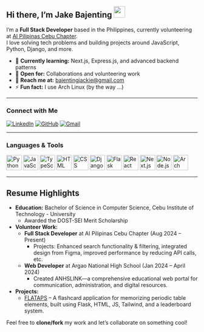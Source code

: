 <!-- Example: README.md -->

## Hi there, I’m Jake Bajenting <img src="https://media.giphy.com/media/hvRJCLFzcasrR4ia7z/giphy.gif" width="30px"/>

I’m a **Full Stack Developer** based in the Philippines, currently volunteering at [AI Pilipinas Cebu Chapter](https://github.com/AI-Pilipinas).  
I love solving tech problems and building projects around JavaScript, Python, Django, and more.

- 🌱 **Currently learning:** Next.js, Express.js, and advanced backend patterns  
- 🤝 **Open for:** Collaborations and volunteering work  
- 💬 **Reach me at:** bajentingjackie@gmail.com  
- ⚡ **Fun fact:** I use Arch Linux (by the way …)

---

### Connect with Me

[![LinkedIn](https://img.shields.io/badge/-LinkedIn-blue?style=flat&logo=Linkedin&logoColor=white)](https://www.linkedin.com/in/jake-bajenting-902947274/)
[![GitHub](https://img.shields.io/badge/-GitHub-black?style=flat&logo=GitHub&logoColor=white)](https://github.com/Cozyx213)
[![Gmail](https://img.shields.io/badge/-Gmail-c14438?style=flat&logo=Gmail&logoColor=white)](mailto:bajentingjackie@gmail.com)

---

### Languages & Tools

<p>
  <!-- Icons can be from simpleicons.org, devicon.dev, or other icon sources -->
  <img src="https://cdn.jsdelivr.net/gh/devicons/devicon/icons/python/python-original.svg" width="40" alt="Python" />
  <img src="https://cdn.jsdelivr.net/gh/devicons/devicon/icons/javascript/javascript-original.svg" width="40" alt="JavaScript" />
  <img src="https://cdn.jsdelivr.net/gh/devicons/devicon/icons/typescript/typescript-original.svg" width="40" alt="TypeScript" />
  <img src="https://cdn.jsdelivr.net/gh/devicons/devicon/icons/html5/html5-original.svg" width="40" alt="HTML" />
  <img src="https://cdn.jsdelivr.net/gh/devicons/devicon/icons/css3/css3-original.svg" width="40" alt="CSS" />
  <img src="https://cdn.jsdelivr.net/gh/devicons/devicon/icons/django/django-plain.svg" width="40" alt="Django" />
  <img src="https://cdn.jsdelivr.net/gh/devicons/devicon/icons/flask/flask-original.svg" width="40" alt="Flask" />
  <img src="https://cdn.jsdelivr.net/gh/devicons/devicon/icons/react/react-original.svg" width="40" alt="React" />
  <img src="https://cdn.jsdelivr.net/gh/devicons/devicon/icons/nextjs/nextjs-original.svg" width="40" alt="Next.js" />
  <img src="https://cdn.jsdelivr.net/gh/devicons/devicon/icons/nodejs/nodejs-original.svg" width="40" alt="Node.js" />
  <img src="https://cdn.jsdelivr.net/gh/devicons/devicon/icons/archlinux/archlinux-plain.svg" width="40" alt="Arch Linux" />
</p>

---

## Resume Highlights

- **Education:** Bachelor of Science in Computer Science, Cebu Institute of Technology - University
  - Awarded the DOST-SEI Merit Scholarship
- **Volunteer Work:** 
  - **Full Stack Developer** at AI Pilipinas Cebu Chapter (Aug 2024 – Present)  
    - Projects: Enhanced search functionality & filtering, integrated design from Figma, improved performance by reducing API calls, etc.  
  - **Web Developer** at Argao National High School (Jan 2024 – April 2024)  
    - Created ANHSLINK—a comprehensive educational web portal for communication, administration, and digital resources.
- **Projects:** 
  - [FLATAPS](https://github.com/Cozyx213/FLATAPS) – A flashcard application for memorizing periodic table elements, built using Flask, HTML, JS, Tailwind, and a leaderboard system.

Feel free to **clone/fork** my work and let’s collaborate on something cool!
